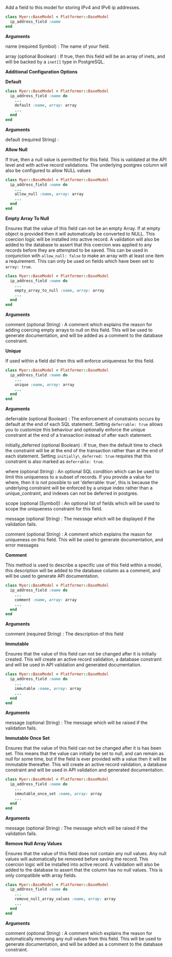 Add a field to this model for storing IPv4 and IPv6 ip addresses.

```ruby
class Myer::BaseModel < Platformer::BaseModel
  ip_address_field :name
end

```

**Arguments**

name (required Symbol)
:   The name of your field.

array (optional Boolean)
:   If true, then this field will be an array of inets, and will be backed by a `inet[]` type in PostgreSQL.

**Additional Configuration Options**

**Default**

```ruby
class Myer::BaseModel < Platformer::BaseModel
  ip_address_field :name do
    ...
    default :name, array: array
    ...
  end
end

```

**Arguments**

default (required String)
:   

**Allow Null**

If true, then a null value is permitted for this field. This
is validated at the API level and with active record validations.
The underlying postgres column will also be configured to allow
NULL values

```ruby
class Myer::BaseModel < Platformer::BaseModel
  ip_address_field :name do
    ...
    allow_null :name, array: array
    ...
  end
end

```

**Empty Array To Null**

Ensures that the value of this field can not be an empty Array. If
at empty object is provided then it will automatically be converted
to NULL. This coercion logic will be installed into active record.
A validation will also be added to the database to assert that this
coercion was applied to any records before they are attempted to be
saved. This can be used in conjunction with `allow_null: false` to
make an array with at least one item a requirement. This can only be
used on fields which have been set to `array: true`.

```ruby
class Myer::BaseModel < Platformer::BaseModel
  ip_address_field :name do
    ...
    empty_array_to_null :name, array: array
    ...
  end
end

```

**Arguments**

comment (optional String)
:   A comment which explains the reason for adding coercing empty arrays to null on this field. This will be used to generate documentation, and will be added as a comment to the database constraint.

**Unique**

If used within a field dsl then this will enforce uniqueness for this
field.

```ruby
class Myer::BaseModel < Platformer::BaseModel
  ip_address_field :name do
    ...
    unique :name, array: array
    ...
  end
end

```

**Arguments**

deferrable (optional Boolean)
:   The enforcement of constraints occurs by default at the end of each SQL statement. Setting `deferrable: true` allows you to customize this behaviour and optionally enforce the unique constraint at the end of a transaction instead of after each statement.

initially\_deferred (optional Boolean)
:   If true, then the default time to check the constraint will be at the end of the transaction rather than at the end of each statement.  Setting `initially\_deferred: true` requires that this constraint is also marked as `deferrable: true`.

where (optional String)
:   An optional SQL condition which can be used to limit this uniqueness to a subset of records. If you provide a value for where, then it is not possible to set 'deferrable: true', this is because the underlying constraint will be enforced by a unique index rather than a unique\_contraint, and indexes can not be deferred in postgres.

scope (optional [Symbol])
:   An optional list of fields which will be used to scope the uniqueness constraint for this field.

message (optional String)
:   The message which will be displayed if the validation fails.

comment (optional String)
:   A comment which explains the reason for uniqueness on this field. This will be used to generate documentation, and error messages

**Comment**

This method is used to describe a specific use of this
field within a model, this description will be added to
the database column as a comment, and will be used to
generate API documentation.

```ruby
class Myer::BaseModel < Platformer::BaseModel
  ip_address_field :name do
    ...
    comment :name, array: array
    ...
  end
end

```

**Arguments**

comment (required String)
:   The description of this field

**Immutable**

Ensures that the value of this field can not be changed
after it is initially created. This will create an active
record validation, a database constraint and will be used
in API validation and generated documentation.

```ruby
class Myer::BaseModel < Platformer::BaseModel
  ip_address_field :name do
    ...
    immutable :name, array: array
    ...
  end
end

```

**Arguments**

message (optional String)
:   The message which will be raised if the validation fails.

**Immutable Once Set**

Ensures that the value of this field can not be changed
after it is has been set. This means that the value can
initially be set to null, and can remain as null for some
time, but if the field is ever provided with a value then
it will be immutable thereafter. This will create an active
record validation, a database constraint and will be used
in API validation and generated documentation.

```ruby
class Myer::BaseModel < Platformer::BaseModel
  ip_address_field :name do
    ...
    immutable_once_set :name, array: array
    ...
  end
end

```

**Arguments**

message (optional String)
:   The message which will be raised if the validation fails.

**Remove Null Array Values**

Ensures that the value of this field does not contain any null values.
Any null values will automatically be removed before saving the record.
This coercion logic will be installed into active record. A validation
will also be added to the database to assert that the column has no
null values. This is only compatibile with array fields.

```ruby
class Myer::BaseModel < Platformer::BaseModel
  ip_address_field :name do
    ...
    remove_null_array_values :name, array: array
    ...
  end
end

```

**Arguments**

comment (optional String)
:   A comment which explains the reason for automatically removing any null values from this field. This will be used to generate documentation, and will be added as a comment to the database constraint.